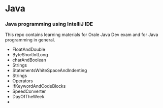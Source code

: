 # Java

### Java programming using IntelliJ IDE

This repo contains learning materials for Orale Java Dev exam and for Java programming in general. 

- FloatAndDouble
- ByteShortIntLong
- charAndBoolean
- Strings
- StatementsWhiteSpaceAndIndenting
- Strings
- Operators
- IfKeywordAndCodeBlocks
- SpeedConverter
- DayOfTheWeek
- 
